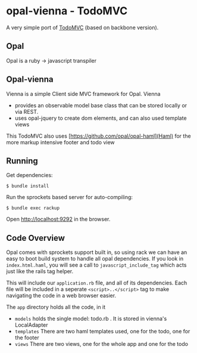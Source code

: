 # opal-vienna - TodoMVC

A very simple port of [TodoMVC](http://todomvc.com) (based on backbone version).

## Opal

Opal is a ruby -> javascript transpiler

## Opal-vienna

Vienna is a simple Client side MVC framework for Opal. Vienna

- provides an observable model base class that can be stored locally or via REST.
- uses opal-jquery to create dom elements, and can also used template views

This TodoMVC also uses [https://github.com/opal/opal-haml](Haml) for the more markup intensive
footer and todo view

## Running

Get dependencies:

```
$ bundle install
```

Run the sprockets based server for auto-compiling:

```
$ bundle exec rackup
```

Open [http://localhost:9292](localhost:9292) in the browser.

## Code Overview

Opal comes with sprockets support built in, so using rack we can have an
easy to boot build system to handle all opal dependencies. If you look
in `index.html.haml`, you will see a call to `javascript_include_tag`
which acts just like the rails tag helper.

This will include our `application.rb` file, and all of its dependencies.
Each file will be included in a seperate `<script>..</script>` tag to make navigating the code in a
web browser easier.

The `app` directory holds all the code, in it
- `models` holds the single model: todo.rb . It is stored in vienna's LocalAdapter
- `templates` There are two haml templates used, one for the todo, one for the footer
- `views` There are two views, one for the whole app and one for the todo

